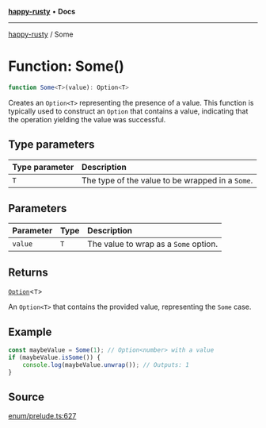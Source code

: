 [**happy-rusty**](../index.md) • **Docs**

***

[happy-rusty](../index.md) / Some

# Function: Some()

```ts
function Some<T>(value): Option<T>
```

Creates an `Option<T>` representing the presence of a value.
This function is typically used to construct an `Option` that contains a value, indicating that the operation yielding the value was successful.

## Type parameters

| Type parameter | Description |
| :------ | :------ |
| `T` | The type of the value to be wrapped in a `Some`. |

## Parameters

| Parameter | Type | Description |
| :------ | :------ | :------ |
| `value` | `T` | The value to wrap as a `Some` option. |

## Returns

[`Option`](../interfaces/Option.md)\<`T`\>

An `Option<T>` that contains the provided value, representing the `Some` case.

## Example

```ts
const maybeValue = Some(1); // Option<number> with a value
if (maybeValue.isSome()) {
    console.log(maybeValue.unwrap()); // Outputs: 1
}
```

## Source

[enum/prelude.ts:627](https://github.com/JiangJie/happy-rusty/blob/15ed105e08c6cc3943e22243c9386336a521d83e/src/enum/prelude.ts#L627)
